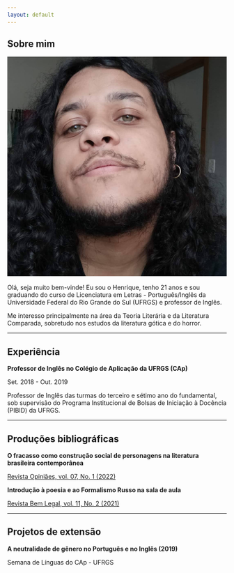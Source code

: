 ```yaml
---
layout: default
---
```


## Sobre mim

<img class="profile-picture" src="FB_IMG_1611674150846.jpg">

Olá, seja muito bem-vinde! Eu sou o Henrique, tenho 21 anos e sou graduando do curso de Licenciatura em Letras - Português/Inglês da Universidade Federal do Rio Grande do Sul (UFRGS) e professor de Inglês.

Me interesso principalmente na área da Teoria Literária e da Literatura Comparada, sobretudo nos estudos da literatura gótica e do horror.

---
## Experiência

**Professor de Inglês no Colégio de Aplicação da UFRGS (CAp)**

Set. 2018 - Out. 2019

Professor de Inglês das turmas do terceiro e sétimo ano do fundamental, sob supervisão do Programa Institucional de Bolsas de Iniciação à Docência (PIBID) da UFRGS.

---
## Produções bibliográficas

**O fracasso como construção social de personagens na literatura brasileira contemporânea**

[Revista Opiniães, vol. 07, No. 1 (2022)](http://www.ufrgs.br/revistabemlegal/edicoes-anteriores/vol.-11-no.-1-2021/writing-the-personal-statement)

**Introdução à poesia e ao Formalismo Russo na sala de aula**

[Revista Bem Legal, vol. 11, No. 2 (2021)](http://www.ufrgs.br/revistabemlegal/edicoes-anteriores/vol.-11-no.-1-2021/writing-the-personal-statement)

---
## Projetos de extensão

**A neutralidade de gênero no Português e no Inglês (2019)**

Semana de Línguas do CAp - UFRGS
